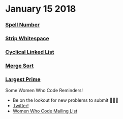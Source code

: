 # January 15 2018
### [Spell Number](https://github.com/WomenWhoCodeNYC/Algorithms/blob/master/challenges/spellNumber/spellNumber.md)
### [Strip Whitespace](https://github.com/WomenWhoCodeNYC/Algorithms/blob/master/challenges/stripWhitespace/stripWhitespace.md)
### [Cyclical Linked List](https://github.com/WomenWhoCodeNYC/Algorithms/blob/master/challenges/cyclicalLinkedList/cyclicalLinkedList.md)
### [Merge Sort](https://github.com/WomenWhoCodeNYC/Algorithms/blob/master/challenges/mergeSort/mergeSort.md)
### [Largest Prime](https://github.com/WomenWhoCodeNYC/Algorithms/blob/master/challenges/largestPrime/largestPrime.md)

Some Women Who Code Reminders!
* Be on the lookout for new problems to submit 🙏🙏🙏
* [Twitter!](https://twitter.com/WomenWhoCodeNYC)
* [Women Who Code Mailing List](https://www.womenwhocode.com/)
